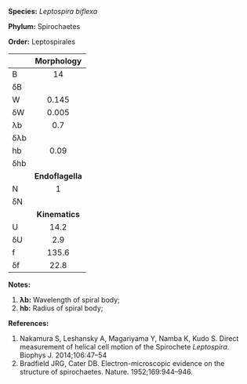 **Species:** *Leptospira biflexa*

**Phylum:** Spirochaetes

**Order:** Leptospirales

|     | **Morphology** |
|:--- | :------------: |
| B   | 14 |
| δB  |  |
| W   | 0.145 |
| δW  | 0.005 |
| λb  | 0.7 |
| δλb |  |
| hb  | 0.09 |
| δhb |  |
|     | **Endoflagella** |
| N   | 1 |
| δN  |  |
|     | **Kinematics** |
| U   | 14.2 |
| δU  | 2.9 |
| f   | 135.6 |
| δf  | 22.8 |

**Notes:**

1. **λb:** Wavelength of spiral body;
1. **hb:** Radius of spiral body;

**References:**

1. Nakamura S, Leshansky A, Magariyama Y, Namba K, Kudo S.  Direct measurement of helical cell motion of the Spirochete *Leptospira*.  Biophys J. 2014;106:47–54
1. Bradfield JRG, Cater DB. Electron-microscopic evidence on the structure of spirochaetes. Nature. 1952;169:944–946.
